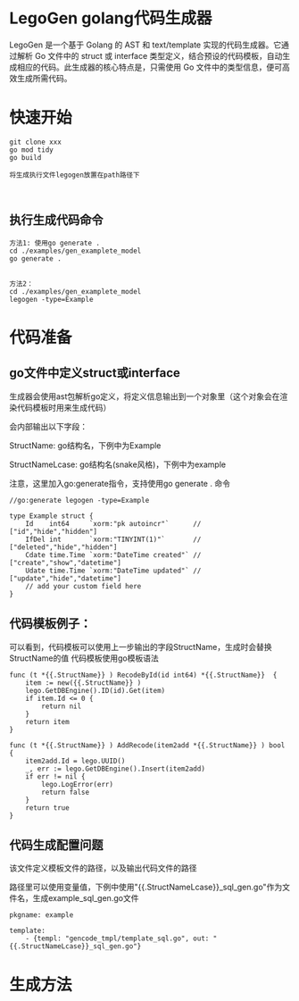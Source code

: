 # LegoGen golang代码生成器
LegoGen 是一个基于 Golang 的 AST 和 text/template 实现的代码生成器。它通过解析 Go 文件中的 struct 或 interface 类型定义，结合预设的代码模板，自动生成相应的代码。此生成器的核心特点是，只需使用 Go 文件中的类型信息，便可高效生成所需代码。

# 快速开始
``````
git clone xxx
go mod tidy
go build

将生成执行文件legogen放置在path路径下



``````
## 执行生成代码命令
``````
方法1: 使用go generate .
cd ./examples/gen_examplete_model
go generate .


``````

``````
方法2：
cd ./examples/gen_examplete_model
legogen -type=Example
``````

# 代码准备
## go文件中定义struct或interface

生成器会使用ast包解析go定义，将定义信息输出到一个对象里（这个对象会在渲染代码模板时用来生成代码）

会内部输出以下字段：

StructName: go结构名，下例中为Example     

StructNameLcase: go结构名(snake风格)，下例中为example

注意，这里加入go:generate指令，支持使用go generate . 命令
``````
//go:generate legogen -type=Example

type Example struct {
	Id    int64     `xorm:"pk autoincr"`      // ["id","hide","hidden"]
	IfDel int       `xorm:"TINYINT(1)"`       // ["deleted","hide","hidden"]
	Cdate time.Time `xorm:"DateTime created"` // ["create","show","datetime"]
	Udate time.Time `xorm:"DateTime updated"` // ["update","hide","datetime"]
	// add your custom field here
}

``````


## 代码模板例子：
可以看到，代码模板可以使用上一步输出的字段StructName，生成时会替换StructName的值
代码模板使用go模板语法
``````
func (t *{{.StructName}} ) RecodeById(id int64) *{{.StructName}}  {
	item := new({{.StructName}} )
	lego.GetDBEngine().ID(id).Get(item)
	if item.Id <= 0 {
		return nil
	}
	return item
}

func (t *{{.StructName}} ) AddRecode(item2add *{{.StructName}} ) bool {
	item2add.Id = lego.UUID()
	_, err := lego.GetDBEngine().Insert(item2add)
	if err != nil {
		lego.LogError(err)
		return false
	}
	return true
}
``````

## 代码生成配置问题
该文件定义模板文件的路径，以及输出代码文件的路径

路径里可以使用变量值，下例中使用"{{.StructNameLcase}}_sql_gen.go"作为文件名，生成example_sql_gen.go文件
``````
pkgname: example

template:
    - {templ: "gencode_tmpl/template_sql.go", out: "{{.StructNameLcase}}_sql_gen.go"}

``````

# 生成方法